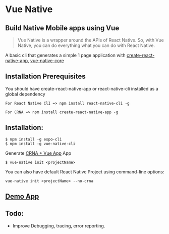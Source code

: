 # Vue Native

## Build Native Mobile apps using Vue

> Vue Native is a wrapper around the APIs of React Native. So, with Vue Native, you can do everything what you can do with React Native.

A basic cli that generates a simple 1 page application with [create-react-native-app](https://github.com/react-community/create-react-native-app),
[vue-native-core](https://github.com/GeekyAnts/vue-native-core)

## Installation Prerequisites
You should have create-react-native-app or react-native-cli installed as a global dependency
```
For React Native ClI => npm install react-native-cli -g
```
```
For CRNA => npm install create-react-native-app -g
```

## Installation:

```
$ npm install -g expo-cli
$ npm install -g vue-native-cli
```

Generate [CRNA + Vue App](https://github.com/GeekyAnts/vue-native-core) App

```
$ vue-native init <projectName>

```
You can also have default React Native Project using command-line options:

```
vue-native init <projectName> --no-crna
```

## [Demo App](https://github.com/GeekyAnts/KitchenSink-Vue-Native)

## Todo:

* Improve Debugging, tracing, error reporting.
